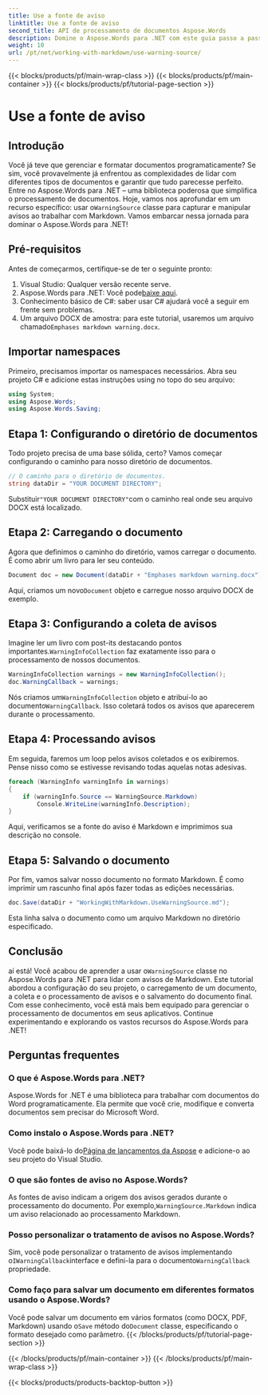 ```yaml
---
title: Use a fonte de aviso
linktitle: Use a fonte de aviso
second_title: API de processamento de documentos Aspose.Words
description: Domine o Aspose.Words para .NET com este guia passo a passo sobre como usar a classe WarningSource para lidar com avisos de Markdown. Perfeito para desenvolvedores C#.
weight: 10
url: /pt/net/working-with-markdown/use-warning-source/
---
```


{{< blocks/products/pf/main-wrap-class >}}
{{< blocks/products/pf/main-container >}}
{{< blocks/products/pf/tutorial-page-section >}}

# Use a fonte de aviso

## Introdução

Você já teve que gerenciar e formatar documentos programaticamente? Se sim, você provavelmente já enfrentou as complexidades de lidar com diferentes tipos de documentos e garantir que tudo parecesse perfeito. Entre no Aspose.Words para .NET – uma biblioteca poderosa que simplifica o processamento de documentos. Hoje, vamos nos aprofundar em um recurso específico: usar o`WarningSource` classe para capturar e manipular avisos ao trabalhar com Markdown. Vamos embarcar nessa jornada para dominar o Aspose.Words para .NET!

## Pré-requisitos

Antes de começarmos, certifique-se de ter o seguinte pronto:

1. Visual Studio: Qualquer versão recente serve.
2.  Aspose.Words para .NET: Você pode[baixe aqui](https://releases.aspose.com/words/net/).
3. Conhecimento básico de C#: saber usar C# ajudará você a seguir em frente sem problemas.
4.  Um arquivo DOCX de amostra: para este tutorial, usaremos um arquivo chamado`Emphases markdown warning.docx`.

## Importar namespaces

Primeiro, precisamos importar os namespaces necessários. Abra seu projeto C# e adicione estas instruções using no topo do seu arquivo:

```csharp
using System;
using Aspose.Words;
using Aspose.Words.Saving;
```

## Etapa 1: Configurando o diretório de documentos

Todo projeto precisa de uma base sólida, certo? Vamos começar configurando o caminho para nosso diretório de documentos.

```csharp
// O caminho para o diretório de documentos.
string dataDir = "YOUR DOCUMENT DIRECTORY";
```

 Substituir`"YOUR DOCUMENT DIRECTORY"`com o caminho real onde seu arquivo DOCX está localizado.

## Etapa 2: Carregando o documento

Agora que definimos o caminho do diretório, vamos carregar o documento. É como abrir um livro para ler seu conteúdo.

```csharp
Document doc = new Document(dataDir + "Emphases markdown warning.docx");
```

 Aqui, criamos um novo`Document` objeto e carregue nosso arquivo DOCX de exemplo.

## Etapa 3: Configurando a coleta de avisos

 Imagine ler um livro com post-its destacando pontos importantes.`WarningInfoCollection` faz exatamente isso para o processamento de nossos documentos.

```csharp
WarningInfoCollection warnings = new WarningInfoCollection();
doc.WarningCallback = warnings;
```

 Nós criamos um`WarningInfoCollection` objeto e atribuí-lo ao documento`WarningCallback`. Isso coletará todos os avisos que aparecerem durante o processamento.

## Etapa 4: Processando avisos

Em seguida, faremos um loop pelos avisos coletados e os exibiremos. Pense nisso como se estivesse revisando todas aquelas notas adesivas.

```csharp
foreach (WarningInfo warningInfo in warnings)
{
    if (warningInfo.Source == WarningSource.Markdown)
        Console.WriteLine(warningInfo.Description);
}
```

Aqui, verificamos se a fonte do aviso é Markdown e imprimimos sua descrição no console.

## Etapa 5: Salvando o documento

Por fim, vamos salvar nosso documento no formato Markdown. É como imprimir um rascunho final após fazer todas as edições necessárias.

```csharp
doc.Save(dataDir + "WorkingWithMarkdown.UseWarningSource.md");
```

Esta linha salva o documento como um arquivo Markdown no diretório especificado.

## Conclusão

 aí está! Você acabou de aprender a usar o`WarningSource` classe no Aspose.Words para .NET para lidar com avisos de Markdown. Este tutorial abordou a configuração do seu projeto, o carregamento de um documento, a coleta e o processamento de avisos e o salvamento do documento final. Com esse conhecimento, você está mais bem equipado para gerenciar o processamento de documentos em seus aplicativos. Continue experimentando e explorando os vastos recursos do Aspose.Words para .NET!

## Perguntas frequentes

### O que é Aspose.Words para .NET?
Aspose.Words for .NET é uma biblioteca para trabalhar com documentos do Word programaticamente. Ela permite que você crie, modifique e converta documentos sem precisar do Microsoft Word.

### Como instalo o Aspose.Words para .NET?
 Você pode baixá-lo do[Página de lançamentos da Aspose](https://releases.aspose.com/words/net/) e adicione-o ao seu projeto do Visual Studio.

### O que são fontes de aviso no Aspose.Words?
 As fontes de aviso indicam a origem dos avisos gerados durante o processamento do documento. Por exemplo,`WarningSource.Markdown` indica um aviso relacionado ao processamento Markdown.

### Posso personalizar o tratamento de avisos no Aspose.Words?
 Sim, você pode personalizar o tratamento de avisos implementando o`IWarningCallback`interface e defini-la para o documento`WarningCallback` propriedade.

### Como faço para salvar um documento em diferentes formatos usando o Aspose.Words?
 Você pode salvar um documento em vários formatos (como DOCX, PDF, Markdown) usando o`Save` método do`Document` classe, especificando o formato desejado como parâmetro.
{{< /blocks/products/pf/tutorial-page-section >}}

{{< /blocks/products/pf/main-container >}}
{{< /blocks/products/pf/main-wrap-class >}}

{{< blocks/products/products-backtop-button >}}
